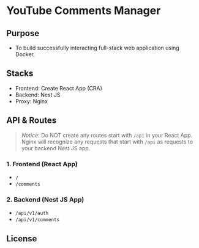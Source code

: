 # YouTube Comments Manager

## Purpose

- To build successfully interacting full-stack web application using Docker.

## Stacks

- Frontend: Create React App (CRA)
- Backend: Nest JS
- Proxy: Nginx

## API & Routes

> *Notice*: Do NOT create any routes start with `/api` in your React App. Nginx will recognize any requests that start with `/api` as requests to your backend Nest JS app.

### 1. Frontend (React App)

- `/`
- `/comments`

### 2. Backend (Nest JS App)

- `/api/v1/auth`
- `/api/v1/comments`

## License
